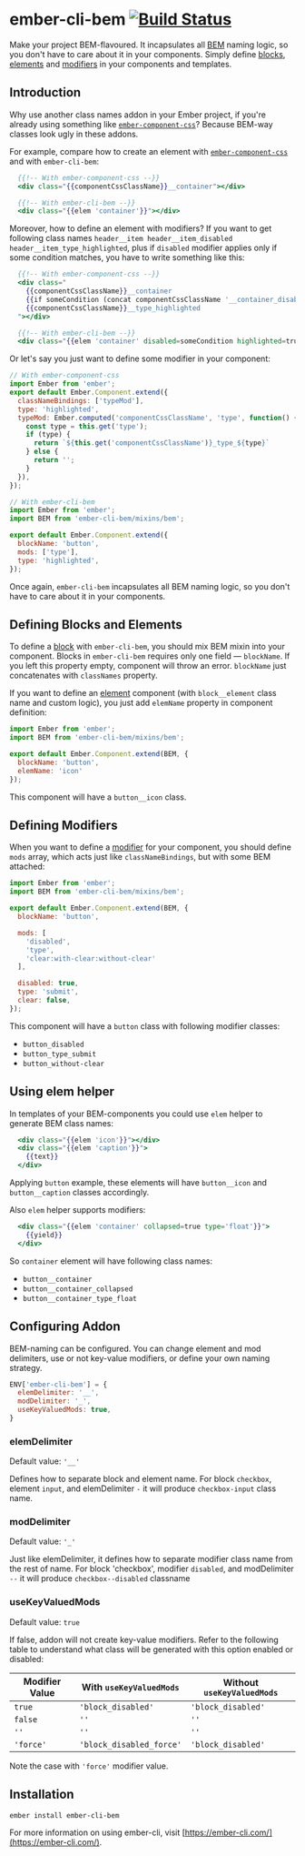 # ember-cli-bem [![Build Status](https://travis-ci.org/nikityy/ember-cli-bem.svg?branch=master)](https://travis-ci.org/nikityy/ember-cli-bem)

Make your project BEM-flavoured. It incapsulates all [BEM](https://en.bem.info/methodology/) naming logic, so you don't have to care about it in your components. Simply define [blocks](https://en.bem.info/methodology/key-concepts/#block), [elements](https://en.bem.info/methodology/key-concepts/#element) and [modifiers](https://en.bem.info/methodology/key-concepts/#modifier) in your components and templates.

## Introduction

Why use another class names addon in your Ember project, if you're already
using something like [`ember-component-css`](https://github.com/ebryn/ember-component-css)? Because BEM-way
classes look ugly in these addons.

For example, compare how to create an element with [`ember-component-css`](https://github.com/ebryn/ember-component-css) and with `ember-cli-bem`:
```hbs
  {{!-- With ember-component-css --}}
  <div class="{{componentCssClassName}}__container"></div>

  {{!-- With ember-cli-bem --}}
  <div class="{{elem 'container'}}"></div>
```

Moreover, how to define an element with modifiers? If you want to get following class names `header__item header__item_disabled header__item_type_highlighted`, plus if `disabled` modifier
applies only if some condition matches, you have to write something like this:

```hbs
  {{!-- With ember-component-css --}}
  <div class="
    {{componentCssClassName}}__container
    {{if someCondition (concat componentCssClassName '__container_disabled')}}
    {{componentCssClassName}}__type_highlighted
  "></div>

  {{!-- With ember-cli-bem --}}
  <div class="{{elem 'container' disabled=someCondition highlighted=true}}"></div>
```

Or let's say you just want to define some modifier in your component:

```js
// With ember-component-css
import Ember from 'ember';
export default Ember.Component.extend({
  classNameBindings: ['typeMod'],
  type: 'highlighted',
  typeMod: Ember.computed('componentCssClassName', 'type', function() {
    const type = this.get('type');
    if (type) {
      return `${this.get('componentCssClassName')}_type_${type}`
    } else {
      return '';
    }
  }),
});

// With ember-cli-bem
import Ember from 'ember';
import BEM from 'ember-cli-bem/mixins/bem';

export default Ember.Component.extend({
  blockName: 'button',
  mods: ['type'],
  type: 'highlighted',
});
```

Once again, `ember-cli-bem` incapsulates all BEM naming logic, so you don't have to care
about it in your components.

## Defining Blocks and Elements

To define a [block](https://en.bem.info/methodology/key-concepts/#block) with `ember-cli-bem`, you should mix BEM mixin into your component. Blocks in `ember-cli-bem` requires only one field — `blockName`. If you left this property empty, component will throw an error. `blockName` just concatenates with `classNames` property.

If you want to define an [element](https://en.bem.info/methodology/key-concepts/#element) component (with `block__element` class name and custom logic), you just add
`elemName` property in component definition:

```js
import Ember from 'ember';
import BEM from 'ember-cli-bem/mixins/bem';

export default Ember.Component.extend(BEM, {
  blockName: 'button',
  elemName: 'icon'
});
```

This component will have a `button__icon` class.

## Defining Modifiers

When you want to define a [modifier](https://en.bem.info/methodology/key-concepts/#modifier) for your component, you should define `mods` array, which acts just like `classNameBindings`, but with some BEM attached:

```js
import Ember from 'ember';
import BEM from 'ember-cli-bem/mixins/bem';

export default Ember.Component.extend(BEM, {
  blockName: 'button',

  mods: [
    'disabled',
    'type',
    'clear:with-clear:without-clear'
  ],

  disabled: true,
  type: 'submit',
  clear: false,
});
```

This component will have a `button` class with following modifier classes:
* `button_disabled`
* `button_type_submit`
* `button_without-clear`

## Using elem helper

In templates of your BEM-components you could use `elem` helper to generate BEM class names:

```hbs
  <div class="{{elem 'icon'}}"></div>
  <div class="{{elem 'caption'}}">
    {{text}}
  </div>
```

Applying `button` example, these elements will have `button__icon` and `button__caption` classes accordingly.

Also `elem` helper supports modifiers:
```hbs
  <div class="{{elem 'container' collapsed=true type='float'}}">
    {{yield}}
  </div>
```

So `container` element will have following class names:
* `button__container`
* `button__container_collapsed`
* `button__container_type_float`

## Configuring Addon

BEM-naming can be configured. You can change element and mod delimiters, use or not
key-value modifiers, or define your own naming strategy.

```js
ENV['ember-cli-bem'] = {
  elemDelimiter: '__',
  modDelimiter: '_',
  useKeyValuedMods: true,
}
```

### elemDelimiter
Default value: `'__'`

Defines how to separate block and element name. For block `checkbox`, element `input`, and elemDelimiter `-`
it will produce `checkbox-input` class name.

### modDelimiter
Default value: `'_'`

Just like elemDelimiter, it defines how to separate modifier class name from the rest of name. For block 'checkbox', modifier `disabled`, and modDelimiter `--`
it will produce `checkbox--disabled` classname

### useKeyValuedMods
Default value: `true`

If false, addon will not create key-value modifiers. Refer to the following
table to understand what class will be generated with this option enabled or disabled:

| Modifier Value | With `useKeyValuedMods`  | Without `useKeyValuedMods` |
|----------------|--------------------------|----------------------------|
| `true`         | `'block_disabled'`       | `'block_disabled'`         |
| `false`        | `''`                     | `''`                       |
| `''`           | `''`                     | `''`                       |
| `'force'`      | `'block_disabled_force'` | `'block_disabled'`         |

Note the case with `'force'` modifier value.

## Installation

```sh
ember install ember-cli-bem
```

For more information on using ember-cli, visit [https://ember-cli.com/](https://ember-cli.com/).
